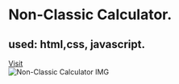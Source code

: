 # Non-Classic Calculator.
## used: html,css, javascript.
[Visit](https://giorgigok.github.io/Non-Classic-Calculator-Giorgi-Gokadze/)          
![Non-Classic Calculator IMG](https://i.imgur.com/jlYCemn.png)
